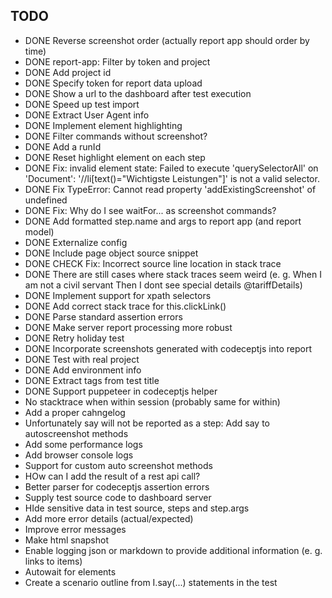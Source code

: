 ## TODO

- DONE Reverse screenshot order (actually report app should order by time)
- DONE report-app: Filter by token and project
- DONE Add project id
- DONE Specify token for report data upload
- DONE Show a url to the dashboard after test execution
- DONE Speed up test import
- DONE Extract User Agent info
- DONE Implement element highlighting
- DONE Filter commands without screenshot?
- DONE Add a runId
- DONE Reset highlight element on each step
- DONE Fix: invalid element state: Failed to execute 'querySelectorAll' on 'Document': '//li[text()="Wichtigste Leistungen"]' is not a valid selector.
- DONE Fix TypeError: Cannot read property 'addExistingScreenshot' of undefined
- DONE Fix: Why do I see waitFor... as screenshot commands?
- DONE Add formatted step.name and args to report app (and report model)
- DONE Externalize config
- DONE Include page object source snippet
- DONE CHECK Fix: Incorrect source line location in stack trace
- DONE There are still cases where stack traces seem weird (e. g. When I am not a civil servant Then I dont see special details @tariffDetails)
- DONE Implement support for xpath selectors
- DONE Add correct stack trace for this.clickLink()
- DONE Parse standard assertion errors
- DONE Make server report processing more robust
- DONE Retry holiday test
- DONE Incorporate screenshots generated with codeceptjs into report
- DONE Test with real project
- DONE Add environment info
- DONE Extract tags from test title
- DONE Support puppeteer in codeceptjs helper
- No stacktrace when within session (probably same for within)
- Add a proper cahngelog
- Unfortunately say will not be reported as a step: Add say to autoscreenshot methods
- Add some performance logs
- Add browser console logs
- Support for custom auto screenshot methods
- HOw can I add the result of a rest api call?
- Better parser for codeceptjs assertion errors
- Supply test source code to dashboard server
- HIde sensitive data in test source, steps and step.args
- Add more error details (actual/expected)
- Improve error messages
- Make html snapshot
- Enable logging json or markdown to provide additional information (e. g. links to items)
- Autowait for elements
- Create a scenario outline from I.say(...) statements in the test

